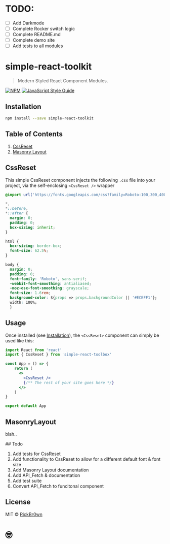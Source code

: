 # TODO:
  - [ ] Add Darkmode
  - [ ] Complete Rocker switch logic
  - [ ] Complete README.md
  - [ ] Complete demo site
  - [ ] Add tests to all modules

# simple-react-toolkit

> Modern Styled React Component Modules.

[![NPM](https://img.shields.io/npm/v/simple-react-toolkit.svg?style=flat)](https://www.npmjs.com/package/simple-react-toolkit) [![JavaScript Style Guide](https://img.shields.io/badge/code_style-standard-brightgreen.svg)](https://standardjs.com)

## Installation

```bash
npm install --save simple-react-toolkit
```

## Table of Contents

1. [CssReset](#CssReset)
2. [Masonry Layout](#masonrylayout)

## CssReset

This simple CssReset component injects the following `.css` file into your project, via the self-enclosing `<CssReset />` wrapper

```css
@import url('https://fonts.googleapis.com/css?family=Roboto:100,300,400,500,700');

*,
*::before,
*::after {
  margin: 0;
  padding: 0;
  box-sizing: inherit;
}

html {
  box-sizing: border-box;
  font-size: 62.5%;
}

body {
  margin: 0;
  padding: 0;
  font-family: 'Roboto', sans-serif;
  -webkit-font-smoothing: antialiased;
  -moz-osx-font-smoothing: grayscale;
  font-size: 1.6rem;
  background-color: ${props => props.backgroundColor || '#ECEFF1'};
  width: 100%;
  }
```

## Usage

Once installed (see [Installation](#installation)), the `<CssReset>` component can simply be used like this:

```jsx
import React from 'react'
import { CssReset } from 'simple-react-toolbox'

const App = () => {
    return (
      <>
        <CssReset />
        {/** The rest of your site goes here */}
      </>
    )
}

export default App
```

## MasonryLayout

blah..

## Todo

1. Add tests for CssReset
2. Add functionality to CssReset to allow for a different default font & font size
3. Add Masonry Layout documentation
4. Add API_Fetch & documentation
5. Add test suite
6. Convert API_Fetch to funcitonal component

## License

MIT © [RickBr0wn](https://github.com/RickBr0wn)

# 🤓
